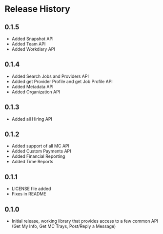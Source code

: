 # Release History

## 0.1.5
* Added Snapshot API
* Added Team API
* Added Workdiary API

## 0.1.4
* Added Search Jobs and Providers API
* Added get Provider Profile and get Job Profile API
* Added Metadata API
* Added Organization API

## 0.1.3
* Added all Hiring API

## 0.1.2
* Added support of all MC API
* Added Custom Payments API
* Added Financial Reporting
* Added Time Reports

## 0.1.1
* LICENSE file added
* Fixes in README

## 0.1.0
* Initial release, working library that provides access to
a few common API (Get My Info, Get MC Trays, Post/Reply a Message)
